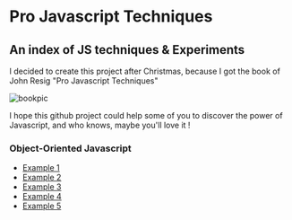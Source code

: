 # Pro Javascript Techniques
## An index of JS techniques & Experiments

I decided to create this project after Christmas, because I got the book of John Resig "Pro Javascript Techniques" 

![bookpic](http://ecx.images-amazon.com/images/I/512Smg0xM9L._SL160_.jpg)

I hope this github project could help some of you to discover the power of Javascript, and who knows, maybe you'll love it !


### Object-Oriented Javascript
+ [Example 1](http://lukyvj.github.io/ProJSTechniques/examples/example_1.html)
+ [Example 2](http://lukyvj.github.io/ProJSTechniques/examples/example_2.html)
+ [Example 3](http://lukyvj.github.io/ProJSTechniques/examples/example_3.html)
+ [Example 4](http://lukyvj.github.io/ProJSTechniques/examples/example_4.html)
+ [Example 5](http://lukyvj.github.io/ProJSTechniques/examples/example_5.html)